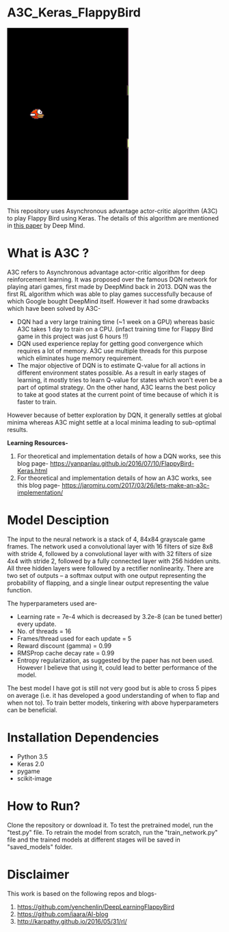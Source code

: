 # A3C_Keras_FlappyBird
![](animation.gif)

This repository uses Asynchronous advantage actor-critic algorithm (A3C) to play Flappy Bird using Keras. The details of this algorithm are mentioned in [this paper](https://arxiv.org/pdf/1602.01783.pdf) by Deep Mind.

# What is A3C ?
A3C refers to Asynchronous advantage actor-critic algorithm for deep reinforcement learning. It was proposed over the famous DQN network for playing atari games, first made by DeepMind back in 2013. DQN was the first RL algorithm which was able to play games successfully because of which Google bought DeepMind itself. However it had some drawbacks which have been solved by A3C-

* DQN had a very large training time (~1 week on a GPU) whereas basic A3C takes 1 day to train on a CPU. (infact training time for Flappy Bird game in this project was just 6 hours !!)
* DQN used experience replay for getting good convergence which requires a lot of memory. A3C use multiple threads for this purpose which eliminates huge memory requirement.
* The major objective of DQN is to estimate Q-value for all actions in different environment states possible. As a result in early stages of learning, it mostly tries to learn Q-value for states which won't even be a part of optimal strategy. On the other hand, A3C learns the best policy to take at good states at the current point of time because of which it is faster to train.

However because of better exploration by DQN, it generally settles at global minima whereas A3C might settle at a local minima leading to sub-optimal results.

**Learning Resources-**

1. For theoretical and implementation details of how a DQN works, see this blog page- https://yanpanlau.github.io/2016/07/10/FlappyBird-Keras.html
2. For theoretical and implementation details of how an A3C works, see this blog page- https://jaromiru.com/2017/03/26/lets-make-an-a3c-implementation/

# Model Desciption
The input to the neural network is a stack of 4, 84x84 grayscale game frames. The network used a convolutional layer with 16 filters of size 8x8 with stride 4, followed by a convolutional layer with with 32 filters of size 4x4 with stride 2, followed by a fully connected layer with 256 hidden units. All three hidden layers were followed by a rectifier nonlinearity. There are two set of outputs – a softmax output with one output representing the probability of flapping, and a single linear output representing the value function.

The hyperparameters used are-
* Learning rate = 7e-4 which is decreased by 3.2e-8 (can be tuned better) every update.
* No. of threads = 16
* Frames/thread used for each update = 5
* Reward discount (gamma) = 0.99
* RMSProp cache decay rate = 0.99
* Entropy regularization, as suggested by the paper has not been used. However I believe that using it, could lead to better performance of the model.

The best model I have got is still not very good but is able to cross 5 pipes on average (i.e. it has developed a good understanding of when to flap and when not to). To train better models, tinkering with above hyperparameters can be beneficial.

# Installation Dependencies
* Python 3.5
* Keras 2.0
* pygame 
* scikit-image

# How to Run?
Clone the repository or download it. To test the pretrained model, run the "test.py" file. To retrain the model from scratch, run the "train_network.py" file and the trained models at different stages will be saved in "saved_models" folder.

# Disclaimer
This work is based on the following repos and blogs-

1. https://github.com/yenchenlin/DeepLearningFlappyBird
2. https://github.com/jaara/AI-blog
3. http://karpathy.github.io/2016/05/31/rl/

